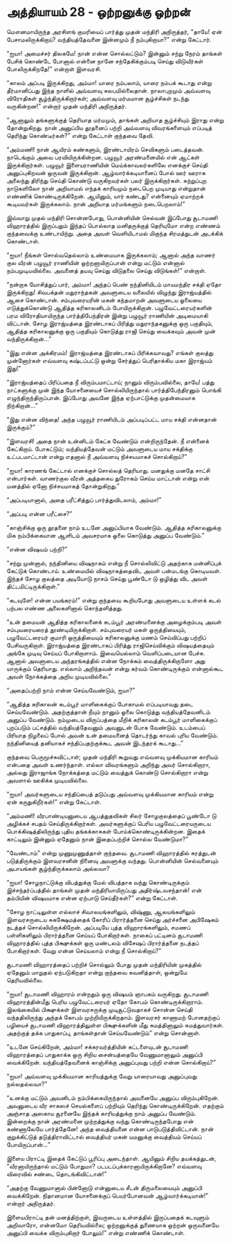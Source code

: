 # அத்தியாயம் 28 - ஒற்றனுக்கு ஒற்றன்

மௌனமாயிருந்த அரசிளங் குமரியைப் பார்த்து முதன் மந்திரி அநிருத்தர், &#8220;தாயே! ஏன் பேசாமலிருக்கிறாய்? வந்தியத்தேவனை இன்னமும் நீ நம்புகிறாயா?&#8221; என்று கேட்டார்.

&#8220;ஐயா! அமைச்சர் திலகமே! நான் என்ன சொல்லட்டும்? இன்னும் சற்று நேரம் தாங்கள் பேசிக் கொண்டே போனால் என்னை நானே சந்தேகிக்கும்படி செய்து விடுவீர்கள் போலிருக்கிறதே!&#8221; என்றாள் இளவரசி.

&#8220;காலம் அப்படி இருக்கிறது, அம்மா! யாரை நம்பலாம், யாரை நம்பக் கூடாது என்று தீர்மானிப்பது இந்த நாளில் அவ்வளவு சுலபமில்லைதான். நாலாபுறமும் அவ்வளவு விரோதிகள் சூழ்ந்திருக்கிறார்கள்; அவ்வளவு மர்மமான சூழ்ச்சிகள் நடந்து வருகின்றன!&#8221; என்றார் முதன் மந்திரி அநிருத்தர்.

&#8220;ஆனாலும் தங்களுக்குத் தெரியாத மர்மமும், தாங்கள் அறியாத சூழ்ச்சியும் இராது என்று தோன்றுகிறது. நான் அனுப்பிய தூதனைப் பற்றி அவ்வளவு விவரங்களையும் எப்படித் தெரிந்து கொண்டீர்கள்?&#8221; என்று கேட்டாள் குந்தவை தேவி.

&#8220;அம்மணி! நான் ஆயிரம் கண்களும், இரண்டாயிரம் செவிகளும் படைத்தவன். நாடெங்கும் அவை பரவியிருக்கின்றன. பழுவூர் அரண்மனையில் என் ஆட்கள் இருக்கிறார்கள். பழுவூர் இளையராணியின் மெய்க்காவலர்களிலே எனக்குச் செய்தி அனுப்புகிறவன் ஒருவன் இருக்கிறான். ஆழ்வார்க்கடியானைப் போல் ஊர் ஊராக அலைந்து திரிந்து செய்தி கொண்டு வருகிறவர்கள் பலர் இருக்கிறார்கள். சுற்றுப்புற நாடுகளிலோ நான் அறியாமல் எந்தக் காரியமும் நடைபெற முடியாது என்றுதான் எண்ணிக் கொண்டிருக்கிறேன். ஆயினும், யார் கண்டது? என்னையும் ஏமாற்றக் கூடியவர்கள் இருக்கலாம். நான் அறியாத மர்மங்களும் நடைபெறலாம்!&#8221;

இவ்வாறு முதல் மந்திரி சொன்னபோது, பொன்னியின் செல்வன் இப்போது சூடாமணி விஹாரத்தில் இருப்பதும் இந்தப் பொல்லாத மனிதருக்குத் தெரியுமோ என்ற எண்ணம் குந்தவைக்கு உண்டாயிற்று. அதை அவள் வெளியிடாமல் மிகுந்த சிரமத்துடன் அடக்கிக் கொண்டாள்.

&#8220;ஐயா! நீங்கள் சொல்வதெல்லாம் உண்மையாக இருக்கலாம்; ஆனால் அந்த வாணர் குல வீரன் பழுவூர் ராணியின் ஒற்றனாயிருப்பான் என்று மட்டும் என்னால் நம்பமுடியவில்லை. அவனைத் தயவு செய்து விடுதலை செய்து விடுங்கள்!&#8221; என்றாள்.

&#8220;நன்றாக யோசித்துப் பார், அம்மா! அந்தப் பெண் நந்தினியிடம் மாயமந்திர சக்தி ஏதோ இருக்கிறது! சிவபக்தன் மதுராந்தகன் அவளுடைய வலையில் விழுந்து இராஜ்யத்தில் ஆசை கொண்டான். சம்புவரையரின் மகன் கந்தமாறன் அவளுடைய ஓலையை எடுத்துக்கொண்டு ஆதித்த கரிகாலனிடம் போயிருக்கிறான். பழுவேட்டரையர்களின் பரம விரோதியாயிருந்த பார்த்திபேந்திரன் இன்று பழுவூர் ராணியின் அடிமையாகி விட்டான். சோழ இராஜ்யத்தை இரண்டாகப் பிரித்து மதுராந்தகனுக்கு ஒரு பகுதியும், ஆதித்த கரிகாலனுக்கு ஒரு பகுதியும் கொடுத்து ராஜி செய்து வைக்கவும் அவன் முன் வந்திருக்கிறான்&#8230;&#8221;

&#8220;இது என்ன அக்கிரமம்! இராஜ்யத்தை இரண்டாகப் பிரிக்கவாவது? எங்கள் குலத்து முன்னோர்கள் எவ்வளவு கஷ்டப்பட்டு ஒன்று சேர்த்துப் பெரிதாக்கிய மகா இராஜ்யம் இது!&#8221;

&#8220;இராஜ்யத்தைப் பிரிப்பதை நீ விரும்பமாட்டாய்; நானும் விரும்பவில்லை, தாயே! பத்து நாட்களுக்கு முன் இந்த யோசனையைச் சொல்லியிருந்தால் பார்த்திபேந்திரனும் பொங்கி எழுந்திருந்திருப்பான். இப்போது அவனே இந்த ஏற்பாட்டுக்கு முதன்மையாக நிற்கிறான்&#8230;&#8221;

&#8220;இது என்ன விந்தை! அந்த பழுவூர் ராணியிடம் அப்படிப்பட்ட மாய சக்தி என்னதான் இருக்கும்?&#8221;

&#8220;இளவரசி! அதை நான் உன்னிடம் கேட்க வேண்டும் என்றிருந்தேன். நீ என்னைக் கேட்கிறாய். போகட்டும்; வந்தியத்தேவன் மட்டும் அவளுடைய மாய சக்திக்கு உட்படமாட்டான் என்று எதனால் நீ அவ்வளவு நிச்சயமாகச் சொல்கிறாய்?&#8221;

&#8220;ஐயா! காரணங் கேட்டால் எனக்குச் சொல்லத் தெரியாது. மனதுக்கு மனதே சாட்சி என்பார்கள். வாணர்குல வீரன் அத்தகைய துரோகம் செய்ய மாட்டான் என்று என் மனத்தில் ஏனோ நிச்சயமாகத் தோன்றுகிறது.&#8221;

&#8220;அப்படியானால், அதை பரீட்சித்துப் பார்த்துவிடலாம், அம்மா!&#8221;

&#8220;அப்படி என்ன பரீட்சை?&#8221;

&#8220;காஞ்சிக்கு ஒரு தூதனை நாம் உடனே அனுப்பியாக வேண்டும். ஆதித்த கரிகாலனுக்கு மிக நம்பிக்கையான ஆளிடம் அவசரமாக ஓலை கொடுத்து அனுப்ப வேண்டும்.&#8221;

&#8220;என்ன விஷயம் பற்றி?&#8221;

&#8220;சற்று முன்னால், நந்தினியை விஷநாகம் என்று நீ சொல்லிவிட்டு அதற்காக மன்னிப்புக் கேட்டுக் கொண்டாய். உண்மையில் விஷநாகத்தைவிட அவள் பன்மடங்கு கொடியவள். இந்தச் சோழ குலத்தை அடியோடு நாசம் செய்து பூண்டோ டு ஒழித்து விட அவள் திட்டமிட்டிருக்கிறாள்.&#8221;

&#8220;கடவுளே! என்ன பயங்கரம்!&#8221; என்று குந்தவை கூறியபோது அவளுடைய உள்ளக் கடல் பற்பல எண்ண அலைகளினால் கொந்தளித்தது.

&#8220;உன் தமையன் ஆதித்த கரிகாலனைக் கடம்பூர் அரண்மனைக்கு அழைக்கும்படி அவள் சம்புவரையரைத் தூண்டியிருக்கிறாள். சம்புவரையர் மகள் ஒருத்தியையும், பழுவேட்டரையர் குமாரி ஒருத்தியையும் கரிகாலனுக்கு மணம் செய்விப்பது பற்றிப் பேசிவருகிறாள். இராஜ்யத்தை இரண்டாகப் பிரித்து ராஜிசெய்விக்கும் விஷயத்தையும் அங்கே முடிவு செய்யப் போகிறாளாம். இவையெல்லாம் வெளிப்படையான பேச்சு. ஆனால் அவளுடைய அந்தரங்கத்தில் என்ன நோக்கம் வைத்திருக்கிறாளோ அது யாருக்கும் தெரியாது. எல்லாம் அறிந்தவன் என்று கர்வம் கொண்டிருக்கும் என்னால்கூட அவள் நோக்கத்தை அறிய முடியவில்லை.&#8221;

&#8220;அதைப்பற்றி நாம் என்ன செய்யவேண்டும், ஐயா?&#8221;

&#8220;ஆதித்த கரிகாலன் கடம்பூர் மாளிகைக்குப் போகாமல் எப்படியாவது தடை செய்யவேண்டும். அதற்குத்தான் நீயும் நானும் ஓலை கொடுத்து வந்தியத்தேவனிடம் அனுப்ப வேண்டும். நம்முடைய விருப்பத்தை மீறிக் கரிகாலன் கடம்பூர் மாளிகைக்குப் புறப்படும் பட்சத்தில் வந்தியத்தேவனும் அவனுடன் போக வேண்டும். உடம்பைப் பிரியாத நிழலைப் போல் அவன் உன் தமையனைத் தொடர்ந்து காவல் புரிய வேண்டும். நந்தினியைத் தனியாகச் சந்திப்பதற்குக்கூட அவன் இடந்தரக் கூடாது&#8230;&#8221;

குந்தவை பெருமூச்சுவிட்டாள்; முதன் மந்திரி கூறுவது எவ்வளவு முக்கியமான காரியம் என்பதை அவள் உணர்ந்தாள். எல்லா விவரங்களும் அறிந்து அவர் சொல்கிறாரா, அல்லது இராஜாங்க நோக்கத்தை மட்டும் வைத்துக் கொண்டு சொல்கிறாரா என்று அவளால் ஊகிக்க முடியவில்லை.

&#8220;ஐயா! அவர்களுடைய சந்திப்பைத் தடுப்பது அவ்வளவு முக்கியமான காரியம் என்று ஏன் கருதுகிறீர்கள்!&#8221; என்று கேட்டாள்.

&#8220;அம்மணி! வீரபாண்டியனுடைய ஆபத்துதவிகள் சிலர் சோழகுலத்தைப் பூண்டோ டு அழிக்கச் சபதம் செய்திருக்கிறார்கள். அவர்களுக்குப் பெரிய பழுவேட்டரையருடைய பொக்கிஷத்திலிருந்து புதிய தங்கக்காசுகள் போய்க்கொண்டிருக்கின்றன. இதைக் காட்டிலும் இன்னும் ஏதேனும் நான் இதைப்பற்றிச் சொல்ல வேண்டுமா?&#8221;

&#8220;வேண்டாம்&#8221; என்று முணுமுணுத்தாள் குந்தவை. சூடாமணி விஹாரத்தில் சுரத்துடன் படுத்திருக்கும் இளவரசனின் நினைவு அவளுக்கு வந்தது. பொன்னியின் செல்வனையும் அபாயங்கள் சூழ்ந்திருக்கலாம் அல்லவா?

&#8220;ஐயா! சோழநாட்டுக்கு விபத்துக்கு மேல் விபத்தாக வந்து கொண்டிருக்கும் இச்சந்தர்ப்பத்தில் தாங்கள் முதன் மந்திரியாயிருப்பது அதிர்ஷ்டவசந்தான்! என் தம்பியின் விஷயமாக என்ன ஏற்பாடு செய்தீர்கள்?&#8221; என்று கேட்டாள்.

&#8220;சோழ நாட்டிலுள்ள எல்லாச் சிவாலயங்களிலும், விஷ்ணு, ஆலயங்களிலும் இளவரசருடைய சுகக்ஷேமத்தைக் கோரிப் பிரார்த்தனை செய்து அர்ச்சனை அபிஷேகம் நடத்தச் சொல்லியிருக்கிறேன். அப்படியே புத்த விஹாரங்களிலும், சமணப் பள்ளிகளிலும் பிரார்த்தனை செய்யப் போகிறார்கள். நாகைப் பட்டினம் சூடாமணி விஹாரத்தில் புத்த பிக்ஷுக்கள் ஒரு மண்டலம் விசேஷப் பிரார்த்தனை நடத்தப் போகிறார்கள். வேறு என்ன செய்யலாம் என்று நீ சொல்கிறாய்?&#8221;

சூடாமணி விஹாரத்தைப் பற்றிச் சொல்லும் போது முதன் மந்திரியின் முகத்தில் ஏதேனும் மாறுதல் ஏற்படுகிறதா என்று குந்தவை கவனித்தாள், ஒன்றுமே தெரியவில்லை.

&#8220;ஐயா! சூடாமணி விஹாரம் என்றதும் ஒரு விஷயம் ஞாபகம் வருகிறது. சூடாமணி விஹாரத்தின்மீது பெரிய பழுவேட்டரையர் ஏதோ கோபம் கொண்டிருக்கிறாராம். இலங்கையில் பிக்ஷுக்கள் இளவரசருக்கு முடிசூட்டுவதாகச் சொன்ன செய்தி வந்ததிலிருந்து அந்தக் கோபம் முற்றியிருக்கிறதாம். இளவரசர் காணாமற் போனதற்குப் பழியைச் சூடாமணி விஹாரத்திலுள்ள பிக்ஷுக்களின் மீது சுமத்தினாலும் சுமத்துவார்கள். அதற்குத் தக்க பாதுகாப்பு, தாங்கள்தான் செய்யவேண்டும்&#8221; என்று சொன்னாள்.

&#8220;உடனே செய்கிறேன், அம்மா! சக்கரவர்த்தியின் கட்டளையுடன் சூடாமணி விஹாரத்தைப் பாதுகாக்க ஒரு சிறிய சைன்யத்தையே வேணுமானாலும் அனுப்பி வைக்கிறேன். வந்தியத்தேவனைக் காஞ்சிக்கு அனுப்புவது பற்றி என்ன சொல்கிறாய்?&#8221;

&#8220;ஐயா! அவ்வளவு முக்கியமான காரியத்துக்கு வேறு யாரையாவது அனுப்புவது நல்லதல்லவா?&#8221;

&#8220;உனக்கு மட்டும் அவனிடம் நம்பிக்கையிருந்தால் அவனையே அனுப்ப விரும்புகிறேன். அவனுடைய வீர சாகஸச் செயல்களைப் பற்றியும் தெரிந்து கொண்டிருக்கிறேன். எதற்கும் அஞ்சாத அஸகாய சூரனையே இந்தக் காரியத்துக்கு நாம் அனுப்ப வேண்டும். இன்றைக்கு நான் அரண்மனை முற்றத்துக்கு வந்து கொண்டிருந்தபோது என் கண்ணாலேயே பார்த்தேனே! அந்த வைத்தியனை என்ன பாடுபடுத்திவிட்டான். நான் குறுக்கிட்டுத் தடுத்திராவிட்டால் வைத்தியர் மகன் யமனுக்கு வைத்தியம் செய்யப் போயிருப்பான்&#8230;&#8221;

இளைய பிராட்டி இதைக் கேட்டுப் பூரிப்பு அடைந்தாள். ஆயினும் சிறிய தயக்கத்துடன், &#8220;வீரனாயிருந்தால் மட்டும் போதுமா? படபடப்புக்காரனாயிருக்கிறானே? எவ்வளவு விரைவில் சண்டை தொடங்கிவிட்டான்!&#8221;

&#8220;அதற்கு வேணுமானால் பின்னோடு என்னுடைய சீடன் திருமலையையும் அனுப்பி வைக்கிறேன். நிதானமான யோசனைக்குப் பெயர்போனவன் ஆழ்வார்க்கடியான்!&#8221; என்றார் அநிருத்தர்.

இளையபிராட்டி தன் மனத்திற்குள், இவருடைய உள்ளத்தில் இருப்பதைக் கடவுளும் அறிவாரோ, என்னமோ தெரியவில்லை; ஒற்றனுக்குத் துணையாக ஒற்றன் ஒருவனையே அனுப்பி வைக்க விரும்புகிறார் போலும்!&#8221; என்று எண்ணிக் கொண்டாள்.